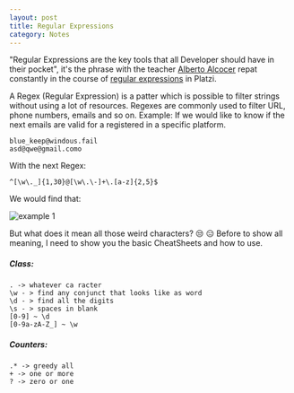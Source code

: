 ```yaml
---
layout: post
title: Regular Expressions
category: Notes
---
```


"Regular Expressions are the key tools that all Developer should have in their pocket", it's the phrase with the teacher [Alberto Alcocer](https://twitter.com/beco) repat constantly in the course of [regular expressions](https://platzi.com/clases/expresiones-regulares/) in Platzi.

A Regex (Regular Expression) is a patter which is possible to filter strings without using a lot of resources. Regexes are commonly used to filter URL, phone numbers, emails and so on.
Example:
If we would like to know if the next emails are valid for a registered in a specific platform. 
```
blue_keep@windous.fail
asd@qwe@gmail.como
```
With the next Regex:
```
^[\w\._]{1,30}@[\w\.\-]+\.[a-z]{2,5}$
```
We would find that:

![example 1]()

But what does it mean all those weird characters? :unamused: :expressionless:
Before to show all meaning, I need to show you the basic CheatSheets and how to use.

##### Class:
``` 
. -> whatever ca racter
\w - > find any conjunct that looks like as word
\d - > find all the digits
\s - > spaces in blank
[0-9] ~ \d
[0-9a-zA-Z_] ~ \w
```
##### Counters:
```
.* -> greedy all
+ -> one or more
? -> zero or one
```
<!--stackedit_data:
eyJoaXN0b3J5IjpbMTkwNzIxOTg0OSw3ODkwMzI4LDMxMDgzND
Q3OSw0MTk2MDQ2MywxODk4MzU0OTg3LDgyNDk2NzE4MCwtMzUz
Njk1NDk1LC02MDUxMTkxMDRdfQ==
-->